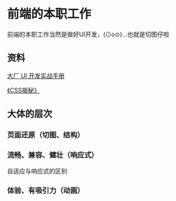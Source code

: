 # 前端的本职工作

前端的本职工作当然是做好UI开发，(⊙o⊙)…也就是切图仔啦

## 资料

[大厂 UI 开发实战手册](https://juejin.im/book/5a7bfe595188257a7349b52a)

[《CSS揭秘》]()

## 大体的层次

### 页面还原（切图、结构）

### 流畅、兼容、健壮（响应式）

自适应与响应式的区别

### 体验、有吸引力（动画）
